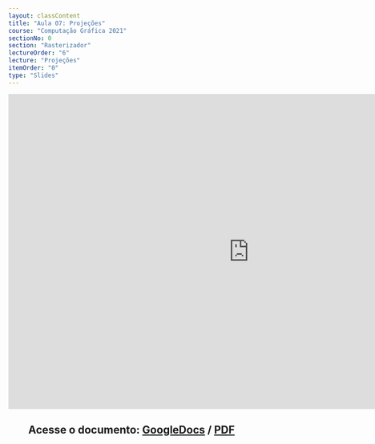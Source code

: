 ```yaml
---
layout: classContent
title: "Aula 07: Projeções"
course: "Computação Gráfica 2021"
sectionNo: 0
section: "Rasterizador"
lectureOrder: "6"
lecture: "Projeções"
itemOrder: "0"
type: "Slides"
---
```


<iframe src="https://docs.google.com/presentation/d/e/2PACX-1vQi9LaOZnfUWmpfPuelFYFQ8Y33IaFx0I6Nj-p2D-fpSIbdjkwzcAgPPZLATbV_oq9VLt-drMe-9w1P/embed?start=false&loop=false&delayms=3000" frameborder="0" width="960" height="629" allowfullscreen="true" mozallowfullscreen="true" webkitallowfullscreen="true"></iframe>

## &nbsp;&nbsp;&nbsp;&nbsp;&nbsp;&nbsp;&nbsp;&nbsp;Acesse o documento: [GoogleDocs](https://docs.google.com/presentation/d/1JOTTUlbRVAJAf5lWPgAH0mZw1muQxm9MTnbnjiQ3abs/preview?rm=minimal&usp=sharing) / [PDF](https://drive.google.com/file/d/1brp3qV8rsuYR04tcmXLimnvWbQwXKxLS/view?usp=sharing)
